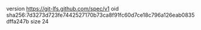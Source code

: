 version https://git-lfs.github.com/spec/v1
oid sha256:7d3273d723fe7442527170b73ca8f91fc60d7ce18c796a126eab0835dffa247b
size 24
